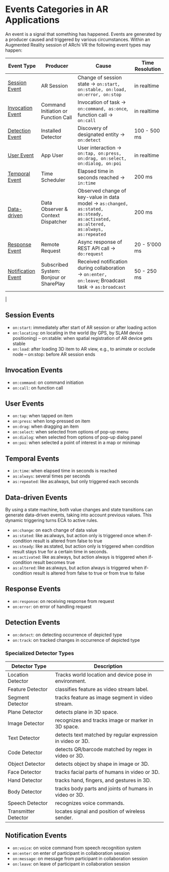# Events Categories in AR Applications

An event is a signal that something has happened. Events are generated by a producer caused and triggered by various circumstances.
Within an Augmented Reality session of ARchi VR the following event types may happen:

| Event Type	| Producer |	Cause	| Time Resolution |
|--- |--- |---|---|
| [Session Event](#session-events)	| AR Session	| Change of session state → `on:start, on:stable, on:load, on:error, on:stop`	| in realtime |
| [Invocation Event](#invocation-events)	| Command Initiation or Function Call	| Invocation of task → `on:command, as:once`, function call → `on:call`	| in realtime |
| [Detection Event](#detection-events)	| Installed Detector	| Discovery of designated entity → `on:detect`	| 100 - 500 ms |
| [User Event](#user-events)	| App User	| User interaction → `on:tap, on:press, on:drag, on:select, on:dialog, on:poi`	| in realtime |
| [Temporal Event](#temporal-events)	| Time Scheduler	| Elapsed time in seconds reached → `in:time`	| 200 ms |
| [Data-driven](#data-driven-events)	| Data Observer & Context Dispatcher	| Observed change of key-value in data model → `as:changed, as:stated, as:steady, as:activated, as:altered, as:always, as:repeated`	| 200 ms| 
| [Response Event](#response-events)	| Remote Request	| Async response of REST API call → `do:request`	| 20 - 5’000 ms| 
| [Notification Event](#notification-events)	| Subscribed System: Bonjour or SharePlay	| Received notification during collaboration → `on:enter, on:leave`; Broadcast task → `as:broadcast`	| 50 - 250 ms |
|


## Session Events

* `on:start`: immediately after start of AR session or after loading action
* `on:locating`: on locating in the world (by GPS, by SLAM device positioning) – on:stable: when spatial registration of AR device gets stable
* `on:load`: after loading 3D item to AR view, e.g., to animate or occlude node – on:stop: before AR session ends
  
## Invocation Events
* `on:command`: on command initiation 
* `on:call`: on function call
  
## User Events
* `on:tap`: when tapped on item
* `on:press`: when long-pressed on item
* `on:drag`: when dragging an item
* `on:select`: when selected from options of pop-up menu
* `on:dialog`: when selected from options of pop-up dialog panel 
* `on:poi`: when selected a point of interest in a map or minimap

## Temporal Events
* `in:time`: when elapsed time in seconds is reached
* `as:always`: several times per seconds
* `as:repeated`: like as:always, but only triggered each seconds

##  Data-driven Events
By using a state machine, both value changes and state transitions can generate data-driven events, taking into account previous values. This dynamic triggering turns ECA to active rules.
* `on:change`: on each change of data value
* `as:stated`: like as:always, but action only is triggered once when if-condition result is altered from false to true
* `as:steady`: like as:stated, but action only is triggered when condition result stays true for a certain time in seconds.
* `as:activated`: like as:always, but action always is triggered when if-condition result becomes true
* `as:altered`: like as:always, but action always is triggered when if-condition result is altered from false to true or from true to false

## Response Events
* `on:response`: on receiving response from request 
* `on:error`: on error of handling request

## Detection Events
* `on:detect`: on detecting occurrence of depicted type
* `on:track`: on tracked changes in occurrence of depicted type

### Specialized Detector Types
| Detector Type | Description |
|---|---|
| Location Detector | Tracks world location and device pose in environment. |
| Feature Detector | classifies feature as video stream label. |
| Segment Detector | tracks feature as image segment in video stream. |
| Plane Detector | detects plane in 3D space. |
| Image Detector | recognizes and tracks image or marker in 3D space. |
| Text Detector | detects text matched by regular expression in video or 3D. |
| Code Detector | detects QR/barcode matched by regex in video or 3D. |
| Object Detector | detects object by shape in image or 3D. |
| Face Detector | tracks facial parts of humans in video or 3D. |
| Hand Detector | tracks hand, fingers, and gestures in 3D. |
| Body Detector | tracks body parts and joints of humans in video or 3D. |
| Speech Detector | recognizes voice commands. |
| Transmitter Detector | locates signal and position of wireless sender. |

## Notification Events
* `on:voice`: on voice command from speech recognition system
* `on:enter`: on enter of participant in collaboration session
* `on:message`: on message from participant in collaboration session 
* `on:leave`: on leave of participant in collaboration session
